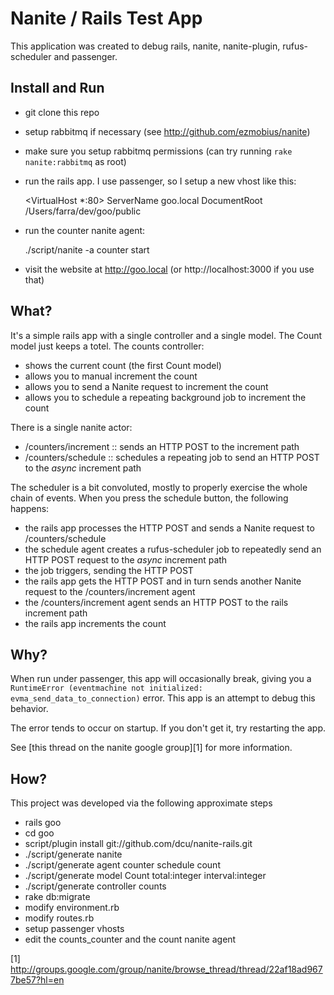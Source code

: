 # Nanite / Rails Test App

This application was created to debug rails, nanite, nanite-plugin, rufus-scheduler and passenger.

## Install and Run

 - git clone this repo
 - setup rabbitmq if necessary (see http://github.com/ezmobius/nanite)
 - make sure you setup rabbitmq permissions (can try running `rake nanite:rabbitmq` as root)
 - run the rails app.  I use passenger, so I setup a new vhost like this:

     <VirtualHost *:80>
       ServerName goo.local
       DocumentRoot /Users/farra/dev/goo/public
     </VirtualHost>

 - run the counter nanite agent:

    ./script/nanite -a counter start

 - visit the website at http://goo.local (or http://localhost:3000 if you use that)

## What?

It's a simple rails app with a single controller and a single model.
The Count model just keeps a totel.  The counts controller:

  - shows the current count (the first Count model)
  - allows you to manual increment the count
  - allows you to send a Nanite request to increment the count
  - allows you to schedule a repeating background job to increment the count

There is a single nanite actor:

  - /counters/increment :: sends an HTTP POST to the increment path
  - /counters/schedule :: schedules a repeating job to send an HTTP POST to the _async_ increment path

The scheduler is a bit convoluted, mostly to properly exercise the
whole chain of events.  When you press the schedule button, the
following happens:

  - the rails app processes the HTTP POST and sends a Nanite request to /counters/schedule
  - the schedule agent creates a rufus-scheduler job to repeatedly send an HTTP POST request to the _async_ increment path
  - the job triggers, sending the HTTP POST
  - the rails app gets the HTTP POST and in turn sends another Nanite request to the /counters/increment agent
  - the /counters/increment agent sends an HTTP POST to the rails increment path
  - the rails app increments the count

## Why?

When run under passenger, this app will occasionally break, giving you
a `RuntimeError (eventmachine not initialized:
evma_send_data_to_connection)` error.  This app is an attempt to debug this behavior.

The error tends to occur on startup.  If you don't get it, try
restarting the app.

See [this thread on the nanite google group][1] for more information.

## How?

This project was developed via the following approximate steps

 - rails goo
 - cd goo
 - script/plugin install git://github.com/dcu/nanite-rails.git
 - ./script/generate nanite
 - ./script/generate agent counter schedule count
 - ./script/generate model Count total:integer interval:integer
 - ./script/generate controller counts
 - rake db:migrate
 - modify environment.rb
 - modify routes.rb
 - setup passenger vhosts
 - edit the counts_counter and the count nanite agent


[1] http://groups.google.com/group/nanite/browse_thread/thread/22af18ad9677be57?hl=en


 